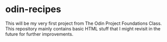 # odin-recipes
This will be my very first project from The Odin Project Foundations Class. 
This repository mainly contains basic HTML stuff that I might revisit in the future for further improvements.